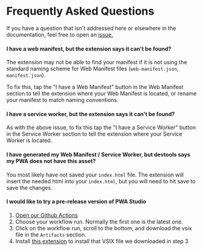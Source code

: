# Frequently Asked Questions

If you have a question that isn't addressed here or elsewhere in the documentation, feel free to open an [issue.](https://github.com/pwa-builder/PWABuilder/issues/new/choose)

#### I have a web manifest, but the extension says it can't be found?
The extension may not be able to find your manifest if it is not using the standard naming scheme for Web Manifest files (`web-manifest.json`, `manifest.json`). 

To fix this, tap the "I have a Web Manifest" button in the Web Manifest section to tell the extension where your Web Manifest is located, or rename your manifest to match naming conventions.

#### I have a service worker, but the extension says it can't be found?
As with the above issue, to fix this tap the "I have a Service Worker" button in the Service Worker section to tell the extension where your Service Worker is located.

#### I have generated my Web Manifest / Service Worker, but devtools says my PWA does not have this asset?
You most likely have not saved your `index.html` file. The extension will insert the needed html into your `index.html`, but you will need to hit save to save the changes.

#### I would like to try a pre-release version of PWA Studio

1. [Open our Github Actions](https://github.com/pwa-builder/pwa-studio/actions)
2. Choose your workflow run. Normally the first one is the latest one.
3. Click on the workflow run, scroll to the bottom, and download the vsix file in the `Artifacts` section.
4. Install [this extension](https://marketplace.visualstudio.com/items?itemName=fabiospampinato.vscode-install-vsix&msclkid=d9be3152b46711ecb569dbe40d0a72c0) to install that VSIX file we downloaded in step 3
